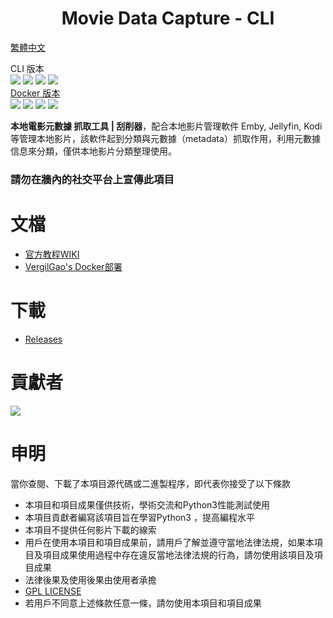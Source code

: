 <h1 align="center">Movie Data Capture - CLI</h1>

[繁體中文](https://github.com/yoshiko2/Movie_Data_Capture/blob/master/readme_tc.md)

CLI 版本  
![](https://img.shields.io/badge/build-passing-brightgreen.svg?style=flat)
![](https://img.shields.io/github/license/yoshiko2/Movie_data_capture.svg?style=flat)
![](https://img.shields.io/github/release/yoshiko2/Movie_data_capture.svg?style=flat)
![](https://img.shields.io/badge/Python-3.7-yellow.svg?style=flat&logo=python)<br>
[Docker 版本](https://github.com/yoshiko2/docker-mdc)  
![](https://img.shields.io/badge/build-passing-brightgreen.svg?style=flat)
![](https://img.shields.io/github/license/yoshiko2/docker-mdc.svg?style=flat)
![](https://img.shields.io/github/release/yoshiko2/docker-mdc.svg?style=flat)
![](https://img.shields.io/badge/Python-3.7-yellow.svg?style=flat&logo=python)<br>


**本地電影元數據 抓取工具 | 刮削器**，配合本地影片管理軟件 Emby, Jellyfin, Kodi 等管理本地影片，該軟件起到分類與元數據（metadata）抓取作用，利用元數據信息來分類，僅供本地影片分類整理使用。
### 請勿在牆內的社交平台上宣傳此項目

# 文檔
* [官方教程WIKI](https://github.com/yoshiko2/Movie_Data_Capture/wiki)
* [VergilGao's Docker部署](https://github.com/VergilGao/docker-mdc)

# 下載
* [Releases](https://github.com/yoshiko2/Movie_Data_Capture/releases/latest)

# 貢獻者
[![](https://opencollective.com/movie_data_capture/contributors.svg?width=890)](https://github.com/yoshiko2/movie_data_Capture/graphs/contributors)

#  申明
當你查閱、下載了本項目源代碼或二進製程序，即代表你接受了以下條款

* 本項目和項目成果僅供技術，學術交流和Python3性能測試使用
* 本項目貢獻者編寫該項目旨在學習Python3 ，提高編程水平
* 本項目不提供任何影片下載的線索
* 用戶在使用本項目和項目成果前，請用戶了解並遵守當地法律法規，如果本項目及項目成果使用過程中存在違反當地法律法規的行為，請勿使用該項目及項目成果
* 法律後果及使用後果由使用者承擔
* [GPL LICENSE](https://github.com/yoshiko2/Movie_Data_Capture/blob/master/LICENSE)
* 若用戶不同意上述條款任意一條，請勿使用本項目和項目成果